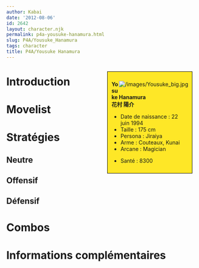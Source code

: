 ```yaml
---
author: Kabai
date: '2012-08-06'
id: 2642
layout: character.njk
permalink: p4a-yousuke-hanamura.html
slug: P4A/Yousuke_Hanamura
tags: character
title: P4A/Yousuke Hanamura
---
```


<div style="float:right; border: 1px black solid; background-color: #FEE727; width: 40%; margin:15px; padding:10px">
<div style="float:right">

![](/images/Yousuke_big.jpg "/images/Yousuke_big.jpg")

</div>
<div>

**Yosuke Hanamura**  
**花村 陽介**  
  

- Date de naissance : 22 juin 1994
- Taille : 175 cm
- Persona : Jiraiya
- Arme : Couteaux, Kunai
- Arcane : Magician

<!-- -->

- Santé : 8300

</div>
</div>

# Introduction

# Movelist

# Stratégies

## Neutre

## Offensif

## Défensif

# Combos

# Informations complémentaires